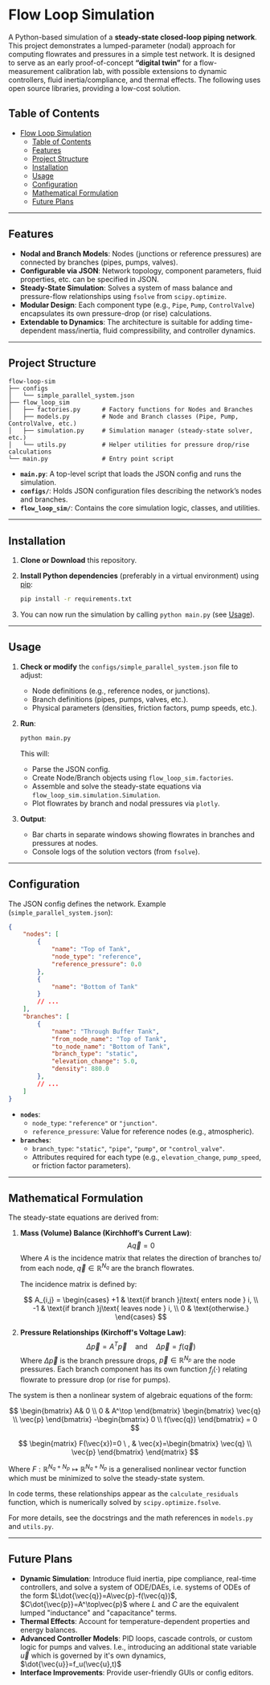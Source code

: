 # Flow Loop Simulation

A Python-based simulation of a **steady-state closed-loop piping network**. This project demonstrates a lumped-parameter (nodal) approach for computing flowrates and pressures in a simple test network. It is designed to serve as an early proof-of-concept **“digital twin”** for a flow-measurement calibration lab, with possible extensions to dynamic controllers, fluid inertia/compliance, and thermal effects. The following uses open source libraries, providing a low-cost solution.

## Table of Contents

- [Flow Loop Simulation](#flow-loop-simulation)
  - [Table of Contents](#table-of-contents)
  - [Features](#features)
  - [Project Structure](#project-structure)
  - [Installation](#installation)
  - [Usage](#usage)
  - [Configuration](#configuration)
  - [Mathematical Formulation](#mathematical-formulation)
  - [Future Plans](#future-plans)

---

## Features

- **Nodal and Branch Models**: Nodes (junctions or reference pressures) are connected by branches (pipes, pumps, valves).  
- **Configurable via JSON**: Network topology, component parameters, fluid properties, etc. can be specified in JSON.  
- **Steady-State Simulation**: Solves a system of mass balance and pressure-flow relationships using `fsolve` from `scipy.optimize`.  
- **Modular Design**: Each component type (e.g., `Pipe`, `Pump`, `ControlValve`) encapsulates its own pressure-drop (or rise) calculations.  
- **Extendable to Dynamics**: The architecture is suitable for adding time-dependent mass/inertia, fluid compressibility, and controller dynamics.

---

## Project Structure

```plain-text
flow-loop-sim
├── configs
│   └── simple_parallel_system.json
├── flow_loop_sim
│   ├── factories.py      # Factory functions for Nodes and Branches
│   ├── models.py         # Node and Branch classes (Pipe, Pump, ControlValve, etc.)
│   ├── simulation.py     # Simulation manager (steady-state solver, etc.)
│   └── utils.py          # Helper utilities for pressure drop/rise calculations
└── main.py               # Entry point script
```

- **`main.py`**: A top-level script that loads the JSON config and runs the simulation.  
- **`configs/`**: Holds JSON configuration files describing the network’s nodes and branches.  
- **`flow_loop_sim/`**: Contains the core simulation logic, classes, and utilities.

---

## Installation

1. **Clone or Download** this repository.  
2. **Install Python dependencies** (preferably in a virtual environment) using [pip](https://pypi.org/project/pip/):

   ```bash
   pip install -r requirements.txt
   ```

3. You can now run the simulation by calling `python main.py` (see [Usage](#usage)).

---

## Usage

1. **Check or modify** the `configs/simple_parallel_system.json` file to adjust:
   - Node definitions (e.g., reference nodes, or junctions).
   - Branch definitions (pipes, pumps, valves, etc.).
   - Physical parameters (densities, friction factors, pump speeds, etc.).

2. **Run**:

   ```bash
   python main.py
   ```

   This will:
   - Parse the JSON config.
   - Create Node/Branch objects using `flow_loop_sim.factories`.
   - Assemble and solve the steady-state equations via `flow_loop_sim.simulation.Simulation`.
   - Plot flowrates by branch and nodal pressures via `plotly`.

3. **Output**:
   - Bar charts in separate windows showing flowrates in branches and pressures at nodes.
   - Console logs of the solution vectors (from `fsolve`).

---

## Configuration

The JSON config defines the network. Example (`simple_parallel_system.json`):

```json
{
    "nodes": [
        {
            "name": "Top of Tank",
            "node_type": "reference",
            "reference_pressure": 0.0
        },
        {
            "name": "Bottom of Tank"
        }
        // ...
    ],
    "branches": [
        {
            "name": "Through Buffer Tank",
            "from_node_name": "Top of Tank",
            "to_node_name": "Bottom of Tank",
            "branch_type": "static",
            "elevation_change": 5.0,
            "density": 880.0
        },
        // ...
    ]
}
```

- **`nodes`**:
  - `node_type`: `"reference"` or `"junction"`.
  - `reference_pressure`: Value for reference nodes (e.g., atmospheric).
- **`branches`**:
  - `branch_type`: `"static"`, `"pipe"`, `"pump"`, or `"control_valve"`.
  - Attributes required for each type (e.g., `elevation_change`, `pump_speed`, or friction factor parameters).

---

## Mathematical Formulation

The steady-state equations are derived from:

1. **Mass (Volume) Balance (Kirchhoff’s Current Law)**:
   $$
   A \vec{q} = 0
   $$
   Where $A$ is the incidence matrix that relates the direction of branches to/ from each node, $\vec{q}\in\mathbb{R}^{N_q}$ are the branch flowrates.

   The incidence matrix is defined by:

    $$
    A_{i,j} =
    \begin{cases}
    +1 & \text{if branch }j\text{ enters node } i, \\
    -1 & \text{if branch }j\text{ leaves node } i, \\
    0  & \text{otherwise.}
    \end{cases}
    $$

2. **Pressure Relationships (Kirchoff's Voltage Law)**:
   $$
   \Delta \vec{p} = A^T \vec{p} \quad \text{and} \quad \Delta \vec{p} = f(\vec{q})
   $$
   Where $\Delta\vec{p}$ is the branch pressure drops, $\vec{p}\in\mathbb{R}^{N_p}$ are the node pressures. Each branch component has its own function $f_j(\cdot)$ relating flowrate to pressure drop (or rise for pumps).

The system is then a nonlinear system of algebraic equations of the form:

$$
\begin{bmatrix}
    A& 0 \\
    0 & A^\top
\end{bmatrix}
\begin{bmatrix}
    \vec{q} \\
    \vec{p}
\end{bmatrix}
-\begin{bmatrix}
    0 \\
    f(\vec{q})
\end{bmatrix}
= 0
$$

$$
\begin{matrix}
    F(\vec{x})=0 \ , & \vec{x}=\begin{bmatrix}
    \vec{q} \\ \vec{p}
\end{bmatrix}
\end{matrix}
$$

Where $F:\mathbb{R}^{N_q + N_p}\mapsto\mathbb{R}^{N_q + N_p}$ is a generalised nonlinear vector function which must be minimized to solve the steady-state system.

In code terms, these relationships appear as the `calculate_residuals` function, which is numerically solved by `scipy.optimize.fsolve`.

For more details, see the docstrings and the math references in `models.py` and `utils.py`.

---

## Future Plans

- **Dynamic Simulation**: Introduce fluid inertia, pipe compliance, real-time controllers, and solve a system of ODE/DAEs, i.e. systems of ODEs of the form $L\dot{\vec{q}}=A\vec{p}-f(\vec{q})$, $C\dot{\vec{p}}=A^\top\vec{p}$ where $L$ and $C$ are the equivalent lumped "inductance" and "capacitance" terms.
- **Thermal Effects**: Account for temperature-dependent properties and energy balances.
- **Advanced Controller Models**: PID loops, cascade controls, or custom logic for pumps and valves. I.e., introducing an additional state variable $\vec{u}$
which is governed by it's own dynamics, $\dot{\vec{u}}=f_u(\vec{u},t)$
- **Interface Improvements**: Provide user-friendly GUIs or config editors.
